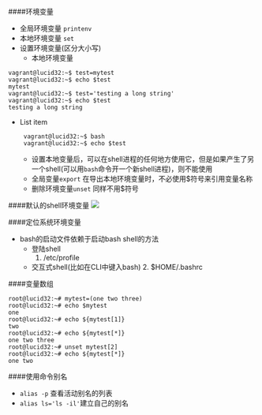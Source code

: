 ####环境变量
 - 全局环境变量 `printenv`
 - 本地环境变量 `set`
 - 设置环境变量(区分大小写)
	- 本地环境变量

```
vagrant@lucid32:~$ test=mytest 
vagrant@lucid32:~$ echo $test 
mytest
vagrant@lucid32:~$ test='testing a long string'
vagrant@lucid32:~$ echo $test
testing a long string
```

 - List item

	    vagrant@lucid32:~$ bash
	    vagrant@lucid32:~$ echo $test

	- 设置本地变量后，可以在shell进程的任何地方使用它，但是如果产生了另一个shell(可以用`bash`命令开一个新shell进程)，则不能使用
    - 全局变量`export` 在导出本地环境变量时，不必使用$符号来引用变量名称
	- 删除环境变量`unset` 同样不用$符号

####默认的shell环境变量
![](http://farm4.staticflickr.com/3808/9918175165_26c237fd9a_o.jpg)

####定位系统环境变量
- bash的启动文件依赖于启动bash shell的方法
	- 登陆shell
		1. /etc/profile
	- 交互式shell(比如在CLI中键入bash)
		2. $HOME/.bashrc
		
####变量数组

    root@lucid32:~# mytest=(one two three)
    root@lucid32:~# echo $mytest
    one
    root@lucid32:~# echo ${mytest[1]}
    two
    root@lucid32:~# echo ${mytest[*]}
    one two three
    root@lucid32:~# unset mytest[2]
    root@lucid32:~# echo ${mytest[*]}
    one two

####使用命令别名
- `alias -p` 查看活动别名的列表
- `alias ls='ls -il'`建立自己的别名
